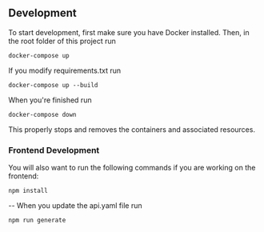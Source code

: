 ## Development

To start development, first make sure you have Docker installed. Then, in the root folder of this project run

```
docker-compose up
```

If you modify requirements.txt run

```
docker-compose up --build
```

When you're finished run

```
docker-compose down
```

This properly stops and removes the containers and associated resources.

### Frontend Development

You will also want to run the following commands if you are working on the frontend:

```
npm install
```

-- When you update the api.yaml file run


```
npm run generate
```
